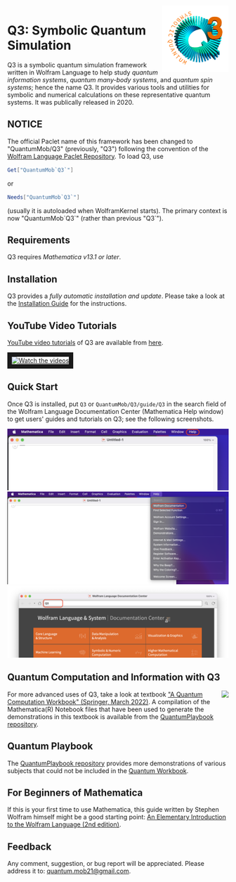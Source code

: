 <a href="https://github.com/quantum-mob/Q3">
<img align="Right" src="Q3/Assets/Images/EmblemQ3S.png" width="30%"/>
</a>

# Q3: Symbolic Quantum Simulation

Q3 is a symbolic quantum simulation framework written in Wolfram Language to help study *quantum information systems*, *quantum many-body systems*, and *quantum spin systems*; hence the name Q3. It provides various tools and utilities for symbolic and numerical calculations on these representative quantum systems. It was publically released in 2020.

## NOTICE

The official Paclet name of this framework has been changed to "QuantumMob/Q3" (previously, "Q3") following the convention of the [Wolfram Language Paclet Repository](https://resources.wolframcloud.com/PacletRepository/). To load Q3, use 
```Mathematica
Get["QuantumMob`Q3`"]
```
or
```Mathematica
Needs["QuantumMob`Q3`"]
```
(usually it is autoloaded when WolframKernel starts). The primary context is now "QuantumMob\`Q3\`" (rather than previous "Q3\`").


## Requirements

Q3 requires *Mathematica v13.1 or later*.


## Installation

Q3 provides a *fully automatic installation and update*. Please take a look at the [Installation Guide](./INSTALL.md) for the instructions.


## YouTube Video Tutorials

[YouTube video tutorials](https://youtube.com/playlist?list=PLO3EQ7RIEy-eW2hPiaPQ24VuVOZytyS5m&feature=shared) of Q3 are available from [here](https://youtube.com/playlist?list=PLO3EQ7RIEy-eW2hPiaPQ24VuVOZytyS5m&feature=shared).

<a href="https://www.youtube.com/@QuantumWorkforceCenter/videos" target="_blank">
<img src="http://img.youtube.com/vi/k2icqSdb0FA/mqdefault.jpg" alt="Watch the videos" width="360" border="10" />
</a>


## Quick Start

Once Q3 is installed, put `Q3` or `QuantumMob/Q3/guide/Q3` in the search field of the Wolfram Language Documentation Center (Mathematica Help window) to get users' guides and tutorials on Q3; see the following screenshots.

![Screenshot 1](Examples/Images/Help1.png?raw=true)
![Screenshot 2](Examples/Images/Help2.png?raw=true)
![Screenshot 3](Examples/Images/Help3.png?raw=true)


## Quantum Computation and Information with Q3

<a href="https://link.springer.com/book/9783030912130">
<img src="Assets/Images/QuantumWorkbookCover.jpg" align="right"
     alg="Quantum Workbook Cover"/>
</a>

For more advanced uses of Q3, take a look at textbook ["A Quantum Computation Workbook" (Springer, March 2022)](https://link.springer.com/book/9783030912130).
A compilation of the Mathematica(R) Notebook files that have been used to generate the demonstrations in this textbook is available from
the [QuantumPlaybook repository](https://github.com/quantum-mob/QuantumPlaybook).


## Quantum Playbook

The [QuantumPlaybook repository](https://github.com/quantum-mob/QuantumPlaybook) provides more demonstrations of various subjects that could not be included in the [Quantum Workbook](https://link.springer.com/book/9783030912130).


## For Beginners of Mathematica

If this is your first time to use Mathematica, this guide written by Stephen Wolfram himself might be a good starting point: [An Elementary Introduction to the Wolfram Language (2nd edition)](https://www.wolfram.com/language/elementary-introduction/2nd-ed/).


## Feedback

Any comment, suggestion, or bug report will be appreciated. Please address it to: [quantum.mob21@gmail.com](mailto:quantum.mob21@gmail.com).

